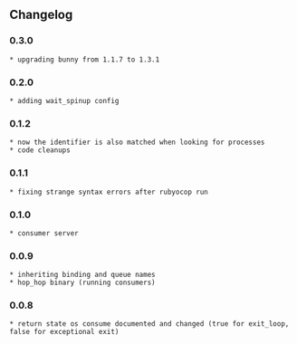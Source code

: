 ## Changelog
### 0.3.0
    * upgrading bunny from 1.1.7 to 1.3.1
### 0.2.0
    * adding wait_spinup config
### 0.1.2
    * now the identifier is also matched when looking for processes
    * code cleanups
### 0.1.1
    * fixing strange syntax errors after rubyocop run
### 0.1.0 
    * consumer server
### 0.0.9
    * inheriting binding and queue names
    * hop_hop binary (running consumers)
### 0.0.8
    * return state os consume documented and changed (true for exit_loop, false for exceptional exit)
